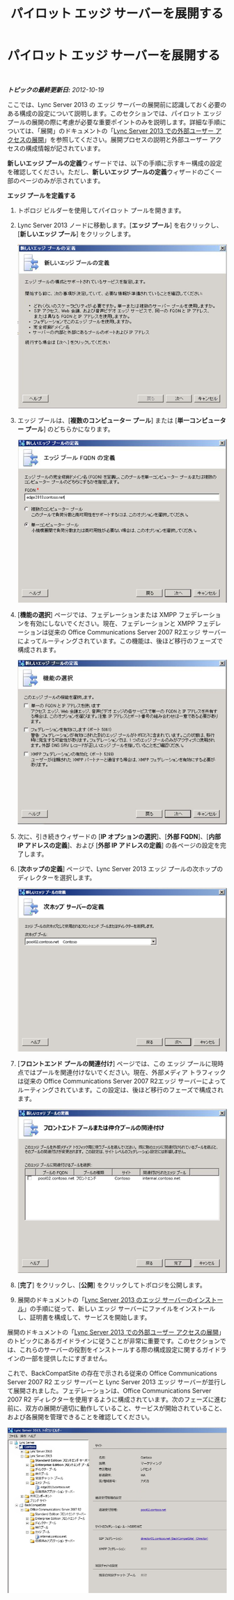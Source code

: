 ﻿---
title: パイロット エッジ サーバーを展開する
TOCTitle: パイロット エッジ サーバーを展開する
ms:assetid: 11a59c48-0a53-4de1-83ed-875f850febd5
ms:mtpsurl: https://technet.microsoft.com/ja-jp/library/JJ204682(v=OCS.15)
ms:contentKeyID: 48271308
ms.date: 05/19/2016
mtps_version: v=OCS.15
ms.translationtype: HT
---

# パイロット エッジ サーバーを展開する

 

_**トピックの最終更新日:** 2012-10-19_

ここでは、Lync Server 2013 の エッジ サーバーの展開前に認識しておく必要のある構成の設定について説明します。このセクションでは、パイロット エッジ プールの展開の際に考慮が必要な重要ポイントのみを説明します。詳細な手順については、「展開」のドキュメントの「[Lync Server 2013 での外部ユーザー アクセスの展開](lync-server-2013-deploying-external-user-access.md)」を参照してください。展開プロセスの説明と外部ユーザー アクセスの構成情報が記されています。

**新しいエッジ プールの定義**ウィザードでは、以下の手順に示すキー構成の設定を確認してください。ただし、**新しいエッジ プールの定義**ウィザードのごく一部のページのみが示されています。

**エッジ プールを定義する**

1.  トポロジ ビルダーを使用してパイロット プールを開きます。

2.  Lync Server 2013 ノードに移動します。\[**エッジ プール**\] を右クリックし、\[**新しいエッジ プール**\] をクリックします。
    
    ![\[新しいエッジ プールの定義\] ダイアログ ボックス](images/JJ205306.a90d388c-49ff-4620-a19d-42e2f1bb559c(OCS.15).jpg "[新しいエッジ プールの定義] ダイアログ ボックス")

3.  エッジ プールは、\[**複数のコンピューター プール**\] または \[**単一コンピューター プール**\] のどちらかになります。
    
    ![\[エッジ プール FQDN の定義\] ダイアログ ボックス](images/JJ205306.4904fe8f-537c-4e66-a399-1bd8a316dc10(OCS.15).jpg "[エッジ プール FQDN の定義] ダイアログ ボックス")

4.  \[**機能の選択**\] ページでは、フェデレーションまたは XMPP フェデレーションを有効にしないでください。現在、フェデレーションと XMPP フェデレーションは従来の Office Communications Server 2007 R2エッジ サーバーによってルーティングされています。この機能は、後ほど移行のフェーズで構成されます。
    
    ![\[機能の選択\] ダイアログ ボックス](images/JJ205306.cb0b45a4-2856-45ba-bd97-e49fafbb077e(OCS.15).jpg "[機能の選択] ダイアログ ボックス")

5.  次に、引き続きウィザードの \[**IP オプションの選択**\]、\[**外部 FQDN**\]、\[**内部 IP アドレスの定義**\]、および \[**外部 IP アドレスの定義**\] の各ページの設定を完了します。

6.  \[**次ホップの定義**\] ページで、Lync Server 2013 エッジ プールの次ホップのディレクターを選択します。
    
    ![\[新しいエッジ プールの定義\] ダイアログ ボックス、次のホップ プールの一覧](images/JJ204682.61d963d5-e0bd-4b1f-b437-e37c267347ba(OCS.15).jpg "[新しいエッジ プールの定義] ダイアログ ボックス、次のホップ プールの一覧")

7.  \[**フロントエンド プールの関連付け**\] ページでは、この エッジ プールに現時点ではプールを関連付けないでください。現在、外部メディア トラフィックは従来の Office Communications Server 2007 R2エッジ サーバーによってルーティングされています。この設定は、後ほど移行のフェーズで構成されます。
    
    ![\[新しいエッジ プールの定義\] ダイアログ ボックス](images/JJ204682.bb538039-bd2a-40ed-a120-8b80bd2cefc2(OCS.15).jpg "[新しいエッジ プールの定義] ダイアログ ボックス")

8.  \[**完了**\] をクリックし、\[**公開**\] をクリックしてトポロジを公開します。

9.  展開のドキュメントの「[Lync Server 2013 のエッジ サーバーのインストール](lync-server-2013-install-edge-servers.md)」の手順に従って、新しい エッジ サーバーにファイルをインストールし、証明書を構成して、サービスを開始します。

展開のドキュメントの「[Lync Server 2013 での外部ユーザー アクセスの展開](lync-server-2013-deploying-external-user-access.md)」のトピックにあるガイドラインに従うことが非常に重要です。このセクションでは、これらのサーバーの役割をインストールする際の構成設定に関するガイドラインの一部を提供したにすぎません。

これで、BackCompatSite の存在で示される従来の Office Communications Server 2007 R2 エッジ サーバーと Lync Server 2013 エッジ サーバーが並行して展開されました。フェデレーションは、Office Communications Server 2007 R2 ディレクターを使用するように構成されています。次のフェーズに進む前に、双方の展開が適切に動作していること、サービスが開始されていること、および各展開を管理できることを確認してください。

![OCS エッジ サーバーが表示されているトポロジ ビルダー](images/JJ204682.171363a3-eaf0-4c94-bd41-02b1ab6fa7dc(OCS.15).jpg "OCS エッジ サーバーが表示されているトポロジ ビルダー")

